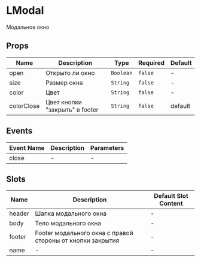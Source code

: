 # LModal

Модальное окно

## Props

<!-- @vuese:LModal:props:start -->
|Name|Description|Type|Required|Default|
|---|---|---|---|---|
|open|Открыто ли окно|`Boolean`|`false`|-|
|size|Размер окна|`String`|`false`|-|
|color|Цвет|`String`|`false`|-|
|colorClose|Цвет кнопки "закрыть" в footer|`String`|`false`|default|

<!-- @vuese:LModal:props:end -->


## Events

<!-- @vuese:LModal:events:start -->
|Event Name|Description|Parameters|
|---|---|---|
|close|-|-|

<!-- @vuese:LModal:events:end -->


## Slots

<!-- @vuese:LModal:slots:start -->
|Name|Description|Default Slot Content|
|---|---|---|
|header|Шапка модального окна|-|
|body|Тело модального окна|-|
|footer|Footer модального окна с правой стороны от кнопки закрытия|-|
|name|-|-|

<!-- @vuese:LModal:slots:end -->



